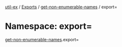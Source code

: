 [util-ex](../README.md) / [Exports](../modules.md) / [get-non-enumerable-names](get_non_enumerable_names.md) / export=

# Namespace: export=

[get-non-enumerable-names](get_non_enumerable_names.md).export=
